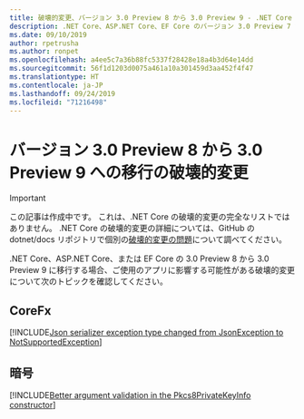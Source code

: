 ```yaml
---
title: 破壊的変更、バージョン 3.0 Preview 8 から 3.0 Preview 9 - .NET Core
description: .NET Core、ASP.NET Core、EF Core のバージョン 3.0 Preview 7 から 3.0 Preview 8 への破壊的変更の一覧を示します。
ms.date: 09/10/2019
author: rpetrusha
ms.author: ronpet
ms.openlocfilehash: a4ee5c7a36b88fc5337f28428e18a4b3d64e14dd
ms.sourcegitcommit: 56f1d1203d0075a461a10a301459d3aa452f4f47
ms.translationtype: HT
ms.contentlocale: ja-JP
ms.lasthandoff: 09/24/2019
ms.locfileid: "71216498"
---
```

# <a name="breaking-changes-for-migration-from-version-30-preview-8-to-30-preview-9"></a>バージョン 3.0 Preview 8 から 3.0 Preview 9 への移行の破壊的変更

> [!IMPORTANT]
> この記事は作成中です。 これは、.NET Core の破壊的変更の完全なリストではありません。 .NET Core の破壊的変更の詳細については、GitHub の dotnet/docs リポジトリで個別の[破壊的変更の問題](https://github.com/dotnet/docs/issues?q=is%3Aissue+is%3Aopen+label%3Abreaking-change)について調べてください。

.NET Core、ASP.NET Core、または EF Core の 3.0 Preview 8 から 3.0 Preview 9 に移行する場合、ご使用のアプリに影響する可能性がある破壊的変更について次のトピックを確認してください。

## <a name="corefx"></a>CoreFx

[!INCLUDE[Json serializer exception type changed from JsonException to NotSupportedException](~/includes/core-changes/corefx/serializer-throws-notsupportedexception.md)]

## <a name="cryptography"></a>暗号

[!INCLUDE[Better argument validation in the Pkcs8PrivateKeyInfo constructor](~/includes/core-changes/cryptography/better-argument-validation-in-pkcs8privatekeyinfo-ctor.md)]

